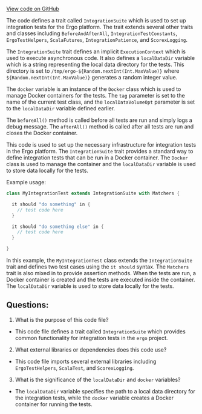 [View code on GitHub](https://github.com/ergoplatform/ergo/src/it/scala/org/ergoplatform/it/container/IntegrationSuite.scala)

The code defines a trait called `IntegrationSuite` which is used to set up integration tests for the Ergo platform. The trait extends several other traits and classes including `BeforeAndAfterAll`, `IntegrationTestConstants`, `ErgoTestHelpers`, `ScalaFutures`, `IntegrationPatience`, and `ScorexLogging`. 

The `IntegrationSuite` trait defines an implicit `ExecutionContext` which is used to execute asynchronous code. It also defines a `localDataDir` variable which is a string representing the local data directory for the tests. This directory is set to `/tmp/ergo-${Random.nextInt(Int.MaxValue)}` where `${Random.nextInt(Int.MaxValue)}` generates a random integer value. 

The `docker` variable is an instance of the `Docker` class which is used to manage Docker containers for the tests. The `tag` parameter is set to the name of the current test class, and the `localDataVolumeOpt` parameter is set to the `localDataDir` variable defined earlier. 

The `beforeAll()` method is called before all tests are run and simply logs a debug message. The `afterAll()` method is called after all tests are run and closes the Docker container.

This code is used to set up the necessary infrastructure for integration tests in the Ergo platform. The `IntegrationSuite` trait provides a standard way to define integration tests that can be run in a Docker container. The `Docker` class is used to manage the container and the `localDataDir` variable is used to store data locally for the tests. 

Example usage:

```scala
class MyIntegrationTest extends IntegrationSuite with Matchers {

  it should "do something" in {
    // test code here
  }

  it should "do something else" in {
    // test code here
  }

}
``` 

In this example, the `MyIntegrationTest` class extends the `IntegrationSuite` trait and defines two test cases using the `it should` syntax. The `Matchers` trait is also mixed in to provide assertion methods. When the tests are run, a Docker container is created and the tests are executed inside the container. The `localDataDir` variable is used to store data locally for the tests.
## Questions: 
 1. What is the purpose of this code file?
- This code file defines a trait called `IntegrationSuite` which provides common functionality for integration tests in the `ergo` project.

2. What external libraries or dependencies does this code use?
- This code file imports several external libraries including `ErgoTestHelpers`, `ScalaTest`, and `ScorexLogging`.

3. What is the significance of the `localDataDir` and `docker` variables?
- The `localDataDir` variable specifies the path to a local data directory for the integration tests, while the `docker` variable creates a Docker container for running the tests.